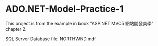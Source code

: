 # ADO.NET-Model-Practice-1

This project is from the example in book "ASP.NET MVC5 網站開發美學" chapter 2.

SQL Server Database file: NORTHWND.mdf
